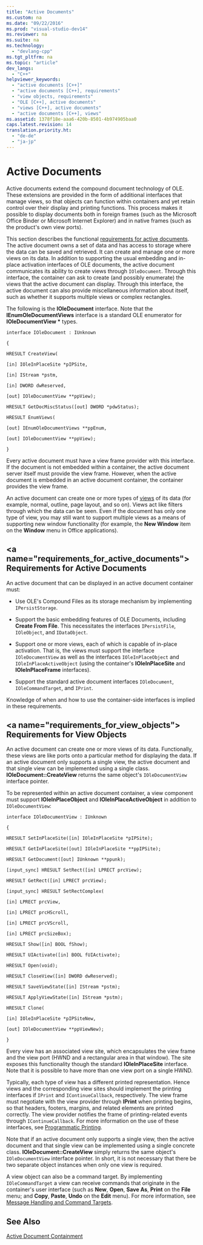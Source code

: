 ```yaml
---
title: "Active Documents"
ms.custom: na
ms.date: "09/22/2016"
ms.prod: "visual-studio-dev14"
ms.reviewer: na
ms.suite: na
ms.technology: 
  - "devlang-cpp"
ms.tgt_pltfrm: na
ms.topic: "article"
dev_langs: 
  - "C++"
helpviewer_keywords: 
  - "active documents [C++]"
  - "active documents [C++], requirements"
  - "view objects, requirements"
  - "OLE [C++], active documents"
  - "views [C++], active documents"
  - "active documents [C++], views"
ms.assetid: 1378f18e-aaa6-420b-8501-4b974905baa0
caps.latest.revision: 14
translation.priority.ht: 
  - "de-de"
  - "ja-jp"
---
```

# Active Documents
Active documents extend the compound document technology of OLE. These extensions are provided in the form of additional interfaces that manage views, so that objects can function within containers and yet retain control over their display and printing functions. This process makes it possible to display documents both in foreign frames (such as the Microsoft Office Binder or Microsoft Internet Explorer) and in native frames (such as the product's own view ports).  
  
 This section describes the functional [requirements for active documents](#requirements_for_active_documents). The active document owns a set of data and has access to storage where the data can be saved and retrieved. It can create and manage one or more views on its data. In addition to supporting the usual embedding and in-place activation interfaces of OLE documents, the active document communicates its ability to create views through `IOleDocument`. Through this interface, the container can ask to create (and possibly enumerate) the views that the active document can display. Through this interface, the active document can also provide miscellaneous information about itself, such as whether it supports multiple views or complex rectangles.  
  
 The following is the **IOleDocument** interface. Note that the **IEnumOleDocumentViews** interface is a standard OLE enumerator for **IOleDocumentView \*** types.  
  
 `interface IOleDocument : IUnknown`  
  
 `{`  
  
 `HRESULT CreateView(`  
  
 `[in] IOleInPlaceSite *pIPSite,`  
  
 `[in] IStream *pstm,`  
  
 `[in] DWORD dwReserved,`  
  
 `[out] IOleDocumentView **ppView);`  
  
 `HRESULT GetDocMiscStatus([out] DWORD *pdwStatus);`  
  
 `HRESULT EnumViews(`  
  
 `[out] IEnumOleDocumentViews **ppEnum,`  
  
 `[out] IOleDocumentView **ppView);`  
  
 `}`  
  
 Every active document must have a view frame provider with this interface. If the document is not embedded within a container, the active document server itself must provide the view frame. However, when the active document is embedded in an active document container, the container provides the view frame.  
  
 An active document can create one or more types of [views](#requirements_for_view_objects) of its data (for example, normal, outline, page layout, and so on). Views act like filters through which the data can be seen. Even if the document has only one type of view, you may still want to support multiple views as a means of supporting new window functionality (for example, the **New Window** item on the **Window** menu in Office applications).  
  
##  \<a name="requirements_for_active_documents"></a> Requirements for Active Documents  
 An active document that can be displayed in an active document container must:  
  
-   Use OLE's Compound Files as its storage mechanism by implementing `IPersistStorage`.  
  
-   Support the basic embedding features of OLE Documents, including **Create From File**. This necessitates the interfaces `IPersistFile`, `IOleObject`, and `IDataObject`.  
  
-   Support one or more views, each of which is capable of in-place activation. That is, the views must support the interface `IOleDocumentView` as well as the interfaces `IOleInPlaceObject` and `IOleInPlaceActiveObject` (using the container's **IOleInPlaceSite** and **IOleInPlaceFrame** interfaces).  
  
-   Support the standard active document interfaces `IOleDocument`, `IOleCommandTarget`, and `IPrint`.  
  
 Knowledge of when and how to use the container-side interfaces is implied in these requirements.  
  
##  \<a name="requirements_for_view_objects"></a> Requirements for View Objects  
 An active document can create one or more views of its data. Functionally, these views are like ports onto a particular method for displaying the data. If an active document only supports a single view, the active document and that single view can be implemented using a single class. **IOleDocument::CreateView** returns the same object's `IOleDocumentView` interface pointer.  
  
 To be represented within an active document container, a view component must support **IOleInPlaceObject** and **IOleInPlaceActiveObject** in addition to `IOleDocumentView`:  
  
 `interface IOleDocumentView : IUnknown`  
  
 `{`  
  
 `HRESULT SetInPlaceSite([in] IOleInPlaceSite *pIPSite);`  
  
 `HRESULT GetInPlaceSite([out] IOleInPlaceSite **ppIPSite);`  
  
 `HRESULT GetDocument([out] IUnknown **ppunk);`  
  
 `[input_sync] HRESULT SetRect([in] LPRECT prcView);`  
  
 `HRESULT GetRect([in] LPRECT prcView);`  
  
 `[input_sync] HRESULT SetRectComplex(`  
  
 `[in] LPRECT prcView,`  
  
 `[in] LPRECT prcHScroll,`  
  
 `[in] LPRECT prcVScroll,`  
  
 `[in] LPRECT prcSizeBox);`  
  
 `HRESULT Show([in] BOOL fShow);`  
  
 `HRESULT UIActivate([in] BOOL fUIActivate);`  
  
 `HRESULT Open(void);`  
  
 `HRESULT CloseView([in] DWORD dwReserved);`  
  
 `HRESULT SaveViewState([in] IStream *pstm);`  
  
 `HRESULT ApplyViewState([in] IStream *pstm);`  
  
 `HRESULT Clone(`  
  
 `[in] IOleInPlaceSite *pIPSiteNew,`  
  
 `[out] IOleDocumentView **ppViewNew);`  
  
 `}`  
  
 Every view has an associated view site, which encapsulates the view frame and the view port (HWND and a rectangular area in that window). The site exposes this functionality though the standard **IOleInPlaceSite** interface. Note that it is possible to have more than one view port on a single HWND.  
  
 Typically, each type of view has a different printed representation. Hence views and the corresponding view sites should implement the printing interfaces if `IPrint` and `IContinueCallback`, respectively. The view frame must negotiate with the view provider through **IPrint** when printing begins, so that headers, footers, margins, and related elements are printed correctly. The view provider notifies the frame of printing-related events through `IContinueCallback`. For more information on the use of these interfaces, see [Programmatic Printing](../vs140/programmatic-printing.md).  
  
 Note that if an active document only supports a single view, then the active document and that single view can be implemented using a single concrete class. **IOleDocument::CreateView** simply returns the same object's `IOleDocumentView` interface pointer. In short, it is not necessary that there be two separate object instances when only one view is required.  
  
 A view object can also be a command target. By implementing `IOleCommandTarget` a view can receive commands that originate in the container's user interface (such as **New**, **Open**, **Save As**, **Print** on the **File** menu; and **Copy**, **Paste**, **Undo** on the **Edit** menu). For more information, see [Message Handling and Command Targets](../vs140/message-handling-and-command-targets.md).  
  
## See Also  
 [Active Document Containment](../vs140/active-document-containment.md)